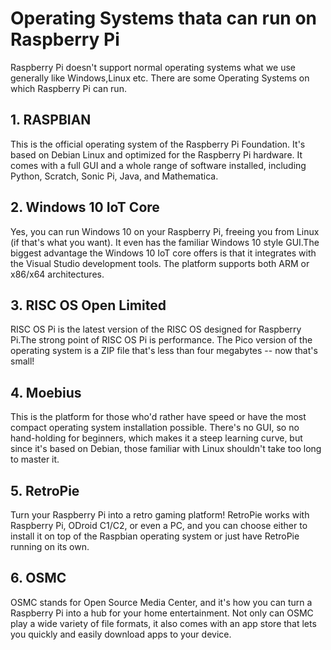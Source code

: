 # Operating Systems thata can run on Raspberry Pi

Raspberry Pi doesn't support normal operating systems what we use generally like Windows,Linux etc.
There are some Operating Systems on which Raspberry Pi can run.  

## 1. RASPBIAN
This is the official operating system of the Raspberry Pi Foundation. It's based on Debian Linux and optimized for the Raspberry Pi hardware. 
It comes with a full GUI and a whole range of software installed, including Python, Scratch, Sonic Pi, Java, and Mathematica.  

## 2. Windows 10 IoT Core
Yes, you can run Windows 10 on your Raspberry Pi, freeing you from Linux (if that's what you want). 
It even has the familiar Windows 10 style GUI.The biggest advantage the Windows 10 IoT core offers is that it integrates with the Visual Studio development tools. 
The platform supports both ARM or x86/x64 architectures.  

## 3. RISC OS Open Limited  

RISC OS Pi is the latest version of the RISC OS designed for Raspberry Pi.The strong point of RISC OS Pi is performance. 
The Pico version of the operating system is a ZIP file that's less than four megabytes -- now that's small!  

## 4. Moebius
This is the platform for those who'd rather have speed or have the most compact operating system installation possible. 
There's no GUI, so no hand-holding for beginners, which makes it a steep learning curve, but since it's based on Debian, 
those familiar with Linux shouldn't take too long to master it.  

## 5. RetroPie
Turn your Raspberry Pi into a retro gaming platform! RetroPie works with Raspberry Pi, ODroid C1/C2, or even a PC,
and you can choose either to install it on top of the Raspbian operating system or just have RetroPie running on its own.  

## 6. OSMC
OSMC stands for Open Source Media Center, and it's how you can turn a Raspberry Pi into a hub for your home entertainment.
Not only can OSMC play a wide variety of file formats, it also comes with an app store that lets you quickly and easily
download apps to your device.
